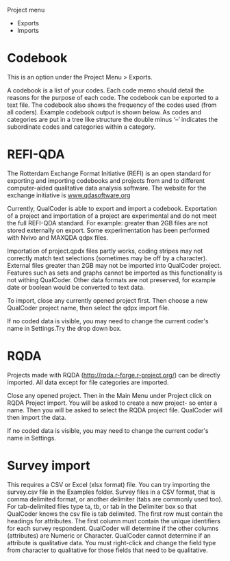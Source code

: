Project menu
* Exports
* Imports

#  Codebook

This is an option under the Project Menu > Exports.

A codebook is a list of your codes. Each code memo should detail the reasons for the purpose of each code. The codebook can be exported to a text file. The codebook also shows the frequency of the codes used (from all coders). Example codebook output is shown below. As codes and categories are put in a tree like structure the double minus ‘–‘ indicates the subordinate codes and categories within a category.


#  REFI-QDA
The Rotterdam Exchange Format Initiative (REFI) is an open standard for exporting and importing codebooks and projects from and to different computer-aided qualitative data analysis software. The website for the exchange initiative is www.qdasoftware.org

Currently, QualCoder is able to export and import a codebook. Exportation of a project and importation of a project are experimental and do not meet the full REFI-QDA standard. For example: greater than 2GB files are not stored externally on export. Some experimentation has been performed with Nvivo and MAXQDA qdpx files.

Importation of project.qpdx files partly works, coding stripes may not correctly match text selections (sometimes may be off by a character). External files greater than 2GB may not be imported into QualCoder project. Features such as sets and graphs cannot be imported as this functionality is not withing QualCoder. Other data formats are not preserved, for example date or boolean would be converted to text data. 

To import, close any currently opened project first. Then choose a new QualCoder project name, then select the qdpx import file.

If no coded data is visible, you may need to change the current coder's name in Settings.Try the drop down box.

# RQDA
Projects made with RQDA (http://rqda.r-forge.r-project.org/) can be directly imported. All data except for file categories are imported.

Close any opened project. Then in the Main Menu under Project click on RQDA Project import. You will be asked to create a new project- so enter a name. Then you will be asked to select the RQDA project file. QualCoder will then import the data.

If no coded data is visible, you may need to change the current coder's name in Settings.

# Survey import

This requires a CSV or Excel (xlsx format) file. You can try importing the survey.csv file in the Examples folder.
Survey files in a CSV format, that is comma delimited format, or another delimiter (tabs are commonly used too). For tab-delimited files type ta, tb, or tab in the Delimiter box so that QualCoder knows the csv file is tab delimited. The first row must contain the headings for attributes. The first column must contain the unique identifiers for each survey respondent. 
QualCoder will determine if the other columns (attributes) are Numeric or Character. QualCoder cannot determine if an attribute is qualitative data. You must right-click and change the field type from character to qualitative for those fields that need to be qualitative. 

